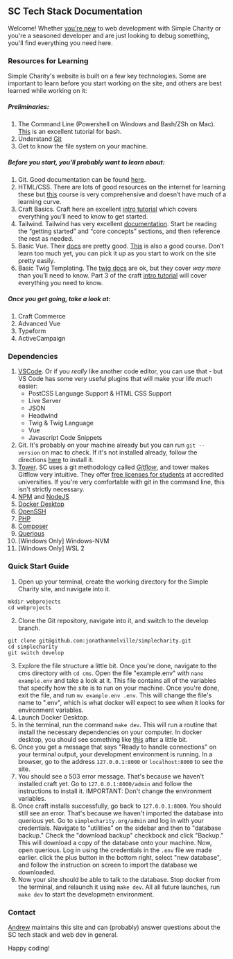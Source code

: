 ## SC Tech Stack Documentation

Welcome! Whether [you're new](/matthewletter.md) to web development with Simple Charity or you're a seasoned developer and are just looking to debug something, you'll find everything you need here. 

### Resources for Learning

Simple Charity's website is built on a few key technologies. Some are important to learn before you start working on the site, and others are best learned while working on it: 

##### Preliminaries: 

1. The Command Line (Powershell on Windows and Bash/ZSh on Mac). [This](https://www.learnshell.org) is an excellent tutorial for bash. 
2. Understand [Git](https://git-scm.com/doc)
3. Get to know the file system on your machine. 

##### Before you start, you'll probably want to learn about: 

1. Git. Good documentation can be found [here](https://git-scm.com/doc). 
2. HTML/CSS. There are lots of good resources on the internet for learning these but [this](https://www.udemy.com/course/html-css-code-bootcamp/) course is very comprehensive and doesn’t have much of a learning curve. 
3. Craft Basics. Craft here an excellent [intro tutorial](https://craftcms.com/docs/getting-started-tutorial/) which covers everything you’ll need to know to get started. 
4. Tailwind. Tailwind has very excellent [documentation](https://tailwindcss.com/docs). Start be reading the “getting started” and “core concepts” sections, and then reference the rest as needed. 
5. Basic Vue. Their [docs](https://vuejs.org/v2/guide/) are pretty good. [This](https://www.udemy.com/course/vuejs-2-the-complete-guide/) is also a good course. Don’t learn too much yet, you can pick it up as you start to work on the site pretty easily. 
6. Basic Twig Templating. The [twig docs](https://twig.symfony.com/doc/3.x/) are ok, but they cover _way more_ than you’ll need to know. Part 3 of the craft [intro tutorial](https://craftcms.com/docs/getting-started-tutorial/) will cover everything you need to know. 

##### Once you get going, take a look at: 

1. Craft Commerce
2. Advanced Vue
3. Typeform
4. ActiveCampaign

### Dependencies

1. [VSCode](https://code.visualstudio.com). Or if you _really_ like another code editor, you can use that - but VS Code has some very useful plugins that will make your life _much_ easier: 
    - PostCSS Language Support & HTML CSS Support  
    - Live Server  
    - JSON  
    - Headwind  
    - Twig & Twig Language 
    - Vue  
    - Javascript Code Snippets  
2. Git. It's probably on your machine already but you can run `git --version` on mac to check. If it's not installed already, follow the directions [here](https://git-scm.com/book/en/v2/Getting-Started-Installing-Git) to install it. 
3. [Tower](https://www.git-tower.com/mac). SC uses a git methodology called _[Gitflow](https://www.atlassian.com/git/tutorials/comparing-workflows/gitflow-workflow)_, and tower makes Gitflow very intuitive. They offer [free licenses for students](https://www.git-tower.com/students/mac) at accredited universities. If you're very comfortable with git in the command line, this isn't strictly necessary. 
4. [NPM](https://www.npmjs.com) and [NodeJS](https://nodejs.org/en/)
5. [Docker Desktop](https://www.docker.com/products/docker-desktop)
6. [OpenSSH](https://www.openssh.com)
7. [PHP](https://www.php.net)
8. [Composer](https://getcomposer.org)
9. [Querious](https://www.araelium.com/querious)
10. [Windows Only] Windows-NVM
11. [Windows Only] WSL 2  

### Quick Start Guide

1. Open up your terminal, create the working directory for the Simple Charity site, and navigate into it. 
```
mkdir webprojects
cd webprojects
```
2. Clone the Git repository, navigate into it, and switch to the develop branch. 
```
git clone git@github.com:jonathanmelville/simplecharity.git
cd simplecharity
git switch develop
```
3. Explore the file structure a little bit. Once you're done, navigate to the cms directory with `cd cms`. Open the file "example.env" with `nano example.env` and take a look at it. This file contains all of the variables that specify how the site is to run on your machine. Once you're done, exit the file, and run `mv example.env .env`. This will change the file's name to ".env", which is what docker will expect to see when it looks for environment variables. 
4. Launch Docker Desktop. 
5. In the terminal, run the command `make dev`. This will run a routine that install the necessary dependencies on your computer. In docker desktop, you should see something like [this](/dockerrunning.png) after a little bit. 
6. Once you get a message that says "Ready to handle connections" on your terminal output, your development environment is running. In a browser, go to the address `127.0.0.1:8000` or `localhost:8000` to see the site. 
7. You should see a 503 error message. That's because we haven't installed craft yet. Go to `127.0.0.1:8000/admin` and follow the instructions to install it. IMPORTANT: Don't change the environment variables. 
8. Once craft installs successfully, go back to `127.0.0.1:8000`. You should still see an error. That's because we haven't imported the database into querious yet. Go to `simplecharity.org/admin` and log in with your credentials. Navigate to "utilities" on the sidebar and then to "database backup." Check the "download backup" checkbock and click "Backup." This will download a copy of the database onto your machine. Now, open querious. Log in using the credentials in the `.env` file we made earlier. click the plus button in the bottom right, select "new database", and follow the instruction on screen to import the database we downloaded. 
9. Now your site should be able to talk to the database. Stop docker from the terminal, and relaunch it using `make dev`. All all future launches, run `make dev` to start the developmetn environment. 

### Contact

[Andrew](mailto:andrewforrester@simplecharity.org) maintains this site and can (probably) answer questions about the SC tech stack and web dev in general. 

Happy coding! 